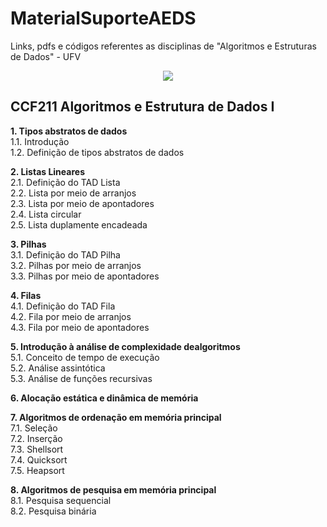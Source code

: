 # MaterialSuporteAEDS

Links, pdfs e códigos referentes as disciplinas de "Algoritmos e Estruturas de Dados" - UFV

<p align="center">
  <img src="https://giant.gfycat.com/GrippingMellowBlackwidowspider.gif">
</p>

## CCF211 Algoritmos e Estrutura de Dados I

**1. Tipos abstratos de dados**    
   1.1. Introdução   
   1.2. Definição de tipos abstratos de dados    

**2. Listas Lineares**   
   2.1. Definição do TAD Lista   
   2.2. Lista por meio de arranjos   
   2.3. Lista por meio de apontadores  
   2.4. Lista circular  
   2.5. Lista duplamente encadeada  
   
**3. Pilhas**  
     3.1. Definição do TAD Pilha  
     3.2. Pilhas por meio de arranjos  
     3.3. Pilhas por meio de apontadores  
     
**4. Filas**  
     4.1. Definição do TAD Fila   
     4.2. Fila por meio de arranjos   
     4.3. Fila por meio de apontadores   
     
**5. Introdução à análise de complexidade dealgoritmos**  
     5.1. Conceito de tempo de execução  
     5.2. Análise assintótica   
     5.3. Análise de funções recursivas 
     
**6. Alocação estática e dinâmica de memória**  

**7. Algoritmos de ordenação em memória principal**    
     7.1. Seleção   
     7.2. Inserção   
     7.3. Shellsort   
     7.4. Quicksort   
     7.5. Heapsort   
     
**8. Algoritmos de pesquisa em memória principal**  
     8.1. Pesquisa sequencial  
     8.2. Pesquisa binária  
